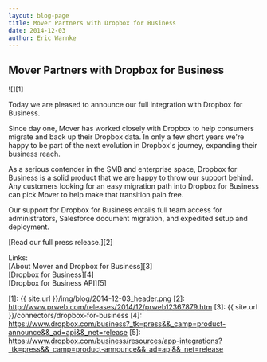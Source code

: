 ```yaml
---
layout: blog-page
title: Mover Partners with Dropbox for Business
date: 2014-12-03
author: Eric Warnke
---
```


## Mover Partners with Dropbox for Business

![][1]

Today we are pleased to announce our full integration with Dropbox for Business.

Since day one, Mover has worked closely with Dropbox to help consumers migrate and back up their Dropbox data. In only a few short years we're happy to be part of the next evolution in Dropbox's journey, expanding their business reach.

As a serious contender in the SMB and enterprise space, Dropbox for Business is a solid product that we are happy to throw our support behind. Any customers looking for an easy migration path into Dropbox for Business can pick Mover to help make that transition pain free.

Our support for Dropbox for Business entails full team access for administrators, Salesforce document migration, and expedited setup and deployment.

[Read our full press release.][2]

Links:  
[About Mover and Dropbox for Business][3]  
[Dropbox for Business][4]  
[Dropbox for Business API][5]

[1]: {{ site.url }}/img/blog/2014-12-03_header.png
[2]: http://www.prweb.com/releases/2014/12/prweb12367879.htm
[3]: {{ site.url }}/connectors/dropbox-for-business
[4]: https://www.dropbox.com/business?_tk=press&&_camp=product-announce&&_ad=api&&_net=release
[5]: https://www.dropbox.com/business/resources/app-integrations?_tk=press&&_camp=product-announce&&_ad=api&&_net=release
